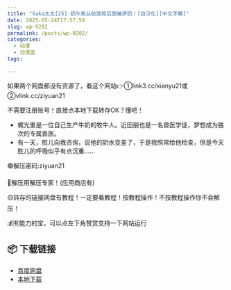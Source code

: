 ```yaml
---
title: "Saka太太[25] 奶牛男从前面和后面被挤奶！[自汉化][中文字幕]"
date: 2025-05-24T17:57:59
slug: wp-9202
permalink: /posts/wp-9202/
categories:
  - 动漫
  - 动漫盖
tags:

---
```


如果两个网盘都没有资源了，看这个网站👉①link3.cc/xianyu21或②vlink.cc/ziyuan21

不需要注册账号！直接点本地下载转存OK？懂吧！

*   梶光重是一位自己生产牛奶的牧牛人。近田朋也是一名兽医学徒，梦想成为胜次的专属兽医。
*   有一天，胜儿向我咨询，说他的奶水变差了，于是我照常给他检查，但是今天胜儿的呼吸似乎有点沉重……

🟢解压密码:ziyuan21

🔵解压用解压专家！(应用商店有)

🟡转存的链接网盘有教程！一定要看教程！按教程操作！不按教程操作你不会解压！

💰🈶能力的宝，可以点左下角赞赏支持一下网站运行

## 📦 下载链接
- [百度网盘](https://blziyuan21.com/pay-download/9202?key=3068d9f409&down_id=0)
- [本地下载](https://blziyuan21.com/pay-download/9202?key=3068d9f409&down_id=1)

